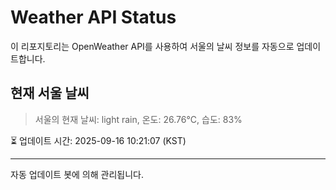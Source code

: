 
# Weather API Status

이 리포지토리는 OpenWeather API를 사용하여 서울의 날씨 정보를 자동으로 업데이트합니다.

## 현재 서울 날씨
> 서울의 현재 날씨: light rain, 온도: 26.76°C, 습도: 83%

⏳ 업데이트 시간: 2025-09-16 10:21:07 (KST)

---
자동 업데이트 봇에 의해 관리됩니다.
